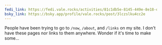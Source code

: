 ```yaml
---
fedi_link: https://fedi.vale.rocks/activities/81c1db5e-8145-449e-8e18-d31f60486254
bsky_link: https://bsky.app/profile/vale.rocks/post/3lczslku4cc2e
---
```


People have been trying to go to `/now`, `/about`, and `/links` on my site. I don't have these pages nor links to them anywhere. Wonder if it's time to make some...
